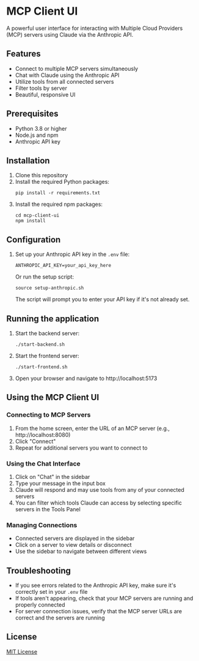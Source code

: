 # MCP Client UI

A powerful user interface for interacting with Multiple Cloud Providers (MCP) servers using Claude via the Anthropic API.

## Features

- Connect to multiple MCP servers simultaneously
- Chat with Claude using the Anthropic API
- Utilize tools from all connected servers
- Filter tools by server
- Beautiful, responsive UI

## Prerequisites

- Python 3.8 or higher
- Node.js and npm
- Anthropic API key

## Installation

1. Clone this repository
2. Install the required Python packages:
   ```
   pip install -r requirements.txt
   ```
3. Install the required npm packages:
   ```
   cd mcp-client-ui
   npm install
   ```

## Configuration

1. Set up your Anthropic API key in the `.env` file:
   ```
   ANTHROPIC_API_KEY=your_api_key_here
   ```
   
   Or run the setup script:
   ```
   source setup-anthropic.sh
   ```
   
   The script will prompt you to enter your API key if it's not already set.

## Running the application

1. Start the backend server:
   ```
   ./start-backend.sh
   ```

2. Start the frontend server:
   ```
   ./start-frontend.sh
   ```

3. Open your browser and navigate to http://localhost:5173

## Using the MCP Client UI

### Connecting to MCP Servers

1. From the home screen, enter the URL of an MCP server (e.g., http://localhost:8080)
2. Click "Connect"
3. Repeat for additional servers you want to connect to

### Using the Chat Interface

1. Click on "Chat" in the sidebar
2. Type your message in the input box
3. Claude will respond and may use tools from any of your connected servers
4. You can filter which tools Claude can access by selecting specific servers in the Tools Panel

### Managing Connections

- Connected servers are displayed in the sidebar
- Click on a server to view details or disconnect
- Use the sidebar to navigate between different views

## Troubleshooting

- If you see errors related to the Anthropic API key, make sure it's correctly set in your `.env` file
- If tools aren't appearing, check that your MCP servers are running and properly connected
- For server connection issues, verify that the MCP server URLs are correct and the servers are running

## License

[MIT License](LICENSE)